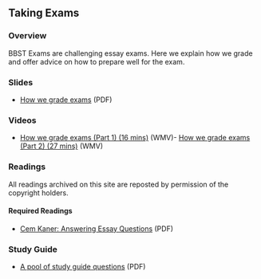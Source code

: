 Taking Exams
------------

### Overview

BBST Exams are challenging essay exams. Here we explain how we grade and offer advice on how to prepare well for the exam.

### Slides

-   [How we grade exams](https://web.archive.org/web/20220323032526/http://www.testingeducation.org/BBST/takingexams/GradingEssayExams.pdf) (PDF)

### Videos

-   [How we grade exams (Part 1) (16 mins)](https://web.archive.org/web/20220323032526/http://www.testingeducation.org/BBST/takingexams/BBSTGradingFirstSet.wmv) (WMV)-   [How we grade exams (Part 2) (27 mins)](https://web.archive.org/web/20220323032526/http://www.testingeducation.org/BBST/takingexams/BBSTGradingSecondSet.wmv) (WMV)

### Readings

All readings archived on this site are reposted by permission of the copyright holders.

#### Required Readings

-   [Cem Kaner: Answering Essay Questions](https://web.archive.org/web/20220323032526/http://www.testingeducation.org/BBST/takingexams/Kaner_Answering_Essay_Questions) (PDF)

### Study Guide

-   [A pool of study guide questions](https://web.archive.org/web/20220323032526/http://www.testingeducation.org/BBST/takingexams/ExamEssayQuestions2010.pdf) (PDF)